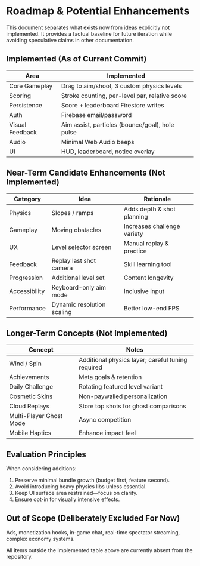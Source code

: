 # Roadmap & Potential Enhancements

This document separates what exists now from ideas explicitly not implemented. It provides a factual baseline for future iteration while avoiding speculative claims in other documentation.

## Implemented (As of Current Commit)
 
| Area | Implemented |
|------|-------------|
| Core Gameplay | Drag to aim/shoot, 3 custom physics levels |
| Scoring | Stroke counting, per-level par, relative score |
| Persistence | Score + leaderboard Firestore writes |
| Auth | Firebase email/password |
| Visual Feedback | Aim assist, particles (bounce/goal), hole pulse |
| Audio | Minimal Web Audio beeps |
| UI | HUD, leaderboard, notice overlay |

## Near-Term Candidate Enhancements (Not Implemented)
 
| Category | Idea | Rationale |
|----------|------|-----------|
| Physics | Slopes / ramps | Adds depth & shot planning |
| Gameplay | Moving obstacles | Increases challenge variety |
| UX | Level selector screen | Manual replay & practice |
| Feedback | Replay last shot camera | Skill learning tool |
| Progression | Additional level set | Content longevity |
| Accessibility | Keyboard-only aim mode | Inclusive input |
| Performance | Dynamic resolution scaling | Better low-end FPS |

## Longer-Term Concepts (Not Implemented)
 
| Concept | Notes |
|---------|-------|
| Wind / Spin | Additional physics layer; careful tuning required |
| Achievements | Meta goals & retention |
| Daily Challenge | Rotating featured level variant |
| Cosmetic Skins | Non-paywalled personalization |
| Cloud Replays | Store top shots for ghost comparisons |
| Multi-Player Ghost Mode | Async competition |
| Mobile Haptics | Enhance impact feel |

## Evaluation Principles
 
When considering additions:

1. Preserve minimal bundle growth (budget first, feature second).
2. Avoid introducing heavy physics libs unless essential.
3. Keep UI surface area restrained—focus on clarity.
4. Ensure opt-in for visually intensive effects.

## Out of Scope (Deliberately Excluded For Now)
 
Ads, monetization hooks, in-game chat, real-time spectator streaming, complex economy systems.

All items outside the Implemented table above are currently absent from the repository.

